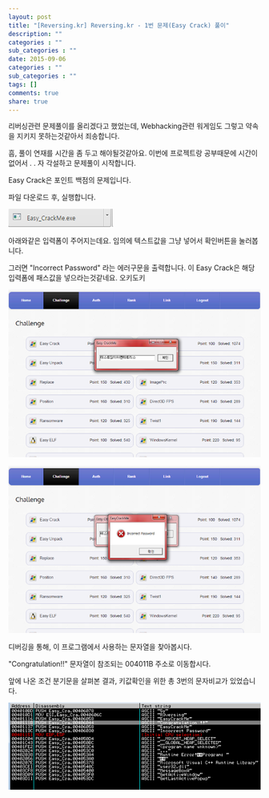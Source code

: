 ```yaml
---
layout: post
title: "[Reversing.kr] Reversing.kr - 1번 문제(Easy Crack) 풀이"
description: ""
categories : ""
sub_categories : ""
date: 2015-09-06
categories : ""
sub_categories : ""
tags: []
comments: true
share: true
---
```


리버싱관련 문제풀이를 올리겠다고 했었는데, Webhacking관련 워게임도 그렇고 약속을 지키지 못하는것같아서 죄송합니다.

흠, 풀이 연재를 시간을 좀 두고 해야될것같아요. 이번에 프로젝트랑 공부때문에 시간이 없어서 . . 자 각설하고 문제풀이 시작합니다.

  

Easy Crack은 포인트 백점의 문제입니다.

파일 다운로드 후, 실행합니다.

  

  

![](/assets/images/posts/71/255A795055EB2EE2011221.PNG)

  

  

  

아래와같은 입력폼이 주어지는데요. 임의에 텍스트값을 그냥 넣어서 확인버튼을 눌러봅니다.

그러면 "Incorrect Password" 라는 에러구문을 출력합니다. 이 Easy Crack은 해당 입력폼에 패스값을 넣으라는것같네요.
오키도키

  

![](/assets/images/posts/71/226FCE4B55EB2EB20AD820.PNG)

  

  

![](/assets/images/posts/71/2371464B55EB2EB5090FF3.PNG)

  

  

디버깅을 통해, 이 프로그램에서 사용하는 문자열을 찾아봅시다.

"Congratulation!!" 문자열이 참조되는 004011B 주소로 이동합시다.

앞에 나온 조건 분기문을 살펴본 결과, 키값확인을 위한 총 3번의 문자비교가 있었습니다.

  

![](/assets/images/posts/71/226F464A55EB2FAF0E084F.PNG)

  

  

  

  

